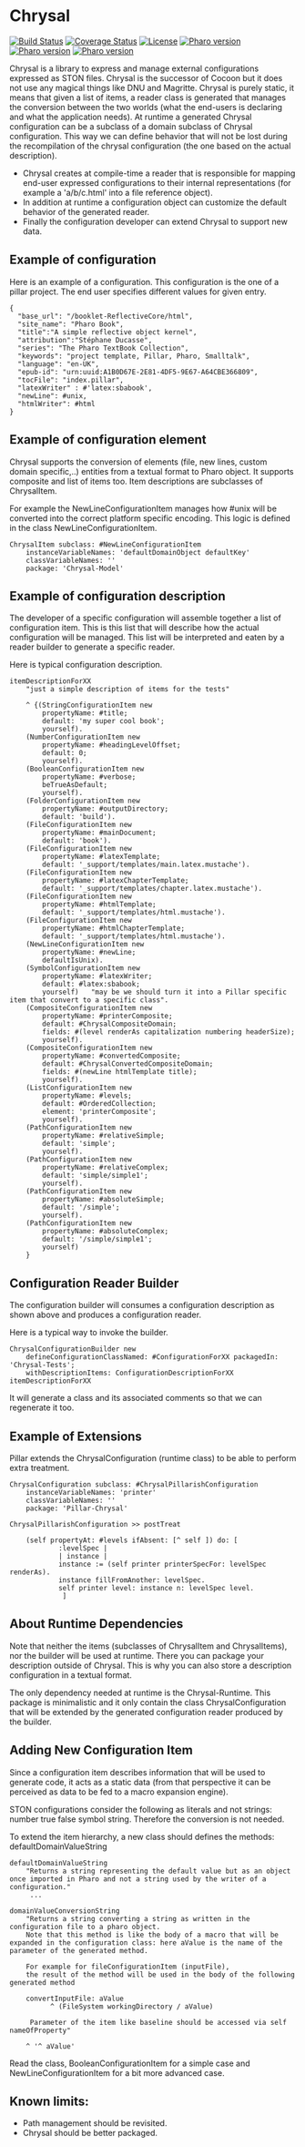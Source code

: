 # Chrysal

[![Build Status](https://travis-ci.com/Ducasse/Chrysal.svg?branch=master)](https://travis-ci.com/Ducasse/Chrysal)
[![Coverage Status](https://coveralls.io/repos/github//Ducasse/Chrysal/badge.svg?branch=master)](https://coveralls.io/github//Ducasse/Containers-Grid?branch=master)
[![License](https://img.shields.io/badge/license-MIT-blue.svg)]()
[![Pharo version](https://img.shields.io/badge/Pharo-6.1-%23aac9ff.svg)](https://pharo.org/download)
[![Pharo version](https://img.shields.io/badge/Pharo-7.0-%23aac9ff.svg)](https://pharo.org/download)
[![Pharo version](https://img.shields.io/badge/Pharo-8.0-%23aac9ff.svg)](https://pharo.org/download)
<!-- [![Build status](https://ci.appveyor.com/api/projects/status/1wdnjvmlxfbml8qo?svg=true)](https://ci.appveyor.com/project/olekscode/dataframe)  -->

Chrysal is a library to express and manage external configurations expressed as STON files. Chrysal is the successor of Cocoon but it does not use any magical things like DNU and Magritte. Chrysal is purely static, it means that given a list of items, a reader class is generated that manages the conversion between the two worlds (what the end-users is declaring and what the application needs). At runtime a generated Chrysal configuration can be a subclass of a domain subclass of 
Chrysal configuration. This way we can define behavior that will not be lost during the recompilation of the chrysal configuration (the one based on the actual description).

* Chrysal creates at compile-time a reader that is responsible for mapping end-user expressed configurations to their internal representations (for example a 'a/b/c.html' into a file reference object). 
* In addition at runtime a configuration object can customize the default behavior of the generated reader. 
* Finally the configuration developer can extend Chrysal to support new data. 

## Example of configuration

Here is an example of a configuration. This configuration is the one of a pillar project. The end user specifies different values for given entry. 

```
{
  "base_url": "/booklet-ReflectiveCore/html",
  "site_name": "Pharo Book",
  "title":"A simple reflective object kernel",
  "attribution":"Stéphane Ducasse",
  "series": "The Pharo TextBook Collection",
  "keywords": "project template, Pillar, Pharo, Smalltalk",
  "language": "en-UK",
  "epub-id": "urn:uuid:A1B0D67E-2E81-4DF5-9E67-A64CBE366809",
  "tocFile": "index.pillar",
  "latexWriter" : #'latex:sbabook',
  "newLine": #unix,
  "htmlWriter": #html
}
```
## Example of configuration element

Chrysal supports the conversion of elements (file, new lines, custom domain specific,..) entities from a textual format to Pharo object. 
It supports composite and list of items too. Item descriptions are subclasses of ChrysalItem. 

For example the NewLineConfigurationItem manages how #unix will be converted into the correct platform specific encoding. 
This logic is defined in the class NewLineConfigurationItem.

```
ChrysalItem subclass: #NewLineConfigurationItem
	instanceVariableNames: 'defaultDomainObject defaultKey'
	classVariableNames: ''
	package: 'Chrysal-Model'
```


## Example of configuration description

The developer of a specific configuration will assemble together a list of configuration item. This is this list that will describe how the actual configuration will be managed. This list will be interpreted and eaten by a reader builder to generate a specific reader. 

Here is typical configuration description. 
```
itemDescriptionForXX
	"just a simple description of items for the tests"
	
	^ {(StringConfigurationItem new
		propertyName: #title;
		default: 'my super cool book';
		yourself).
	(NumberConfigurationItem new
		propertyName: #headingLevelOffset;
		default: 0;
		yourself).
	(BooleanConfigurationItem new
		propertyName: #verbose;
		beTrueAsDefault;
		yourself).
	(FolderConfigurationItem new
		propertyName: #outputDirectory;
		default: 'build').
	(FileConfigurationItem new
		propertyName: #mainDocument;
		default: 'book').
	(FileConfigurationItem new
		propertyName: #latexTemplate;
		default: '_support/templates/main.latex.mustache').
	(FileConfigurationItem new
		propertyName: #latexChapterTemplate;
		default: '_support/templates/chapter.latex.mustache').
	(FileConfigurationItem new
		propertyName: #htmlTemplate;
		default: '_support/templates/html.mustache').
	(FileConfigurationItem new
		propertyName: #htmlChapterTemplate;
		default: '_support/templates/html.mustache').
	(NewLineConfigurationItem new
		propertyName: #newLine;
		defaultIsUnix).
	(SymbolConfigurationItem new
		propertyName: #latexWriter;
		default: #latex:sbabook;
		yourself)	"may be we should turn it into a Pillar specific item that convert to a specific class".
	(CompositeConfigurationItem new
		propertyName: #printerComposite;
		default: #ChrysalCompositeDomain;
		fields: #(level renderAs capitalization numbering headerSize);
		yourself).
	(CompositeConfigurationItem new
		propertyName: #convertedComposite;
		default: #ChrysalConvertedCompositeDomain;
		fields: #(newLine htmlTemplate title);
		yourself).
	(ListConfigurationItem new
		propertyName: #levels;
		default: #OrderedCollection;
		element: 'printerComposite';
		yourself).
	(PathConfigurationItem new
		propertyName: #relativeSimple;
		default: 'simple';
		yourself).
	(PathConfigurationItem new
		propertyName: #relativeComplex;
		default: 'simple/simple1';
		yourself).
	(PathConfigurationItem new
		propertyName: #absoluteSimple;
		default: '/simple';
		yourself).	
	(PathConfigurationItem new
		propertyName: #absoluteComplex;
		default: '/simple/simple1';
		yourself)
	}
```

## Configuration Reader Builder

The configuration builder will consumes a configuration description as shown above and produces a configuration reader. 

Here is a typical way to invoke the builder. 

```
ChrysalConfigurationBuilder new 
	defineConfigurationClassNamed: #ConfigurationForXX packagedIn: 'Chrysal-Tests'; 
	withDescriptionItems: ConfigurationDescriptionForXX itemDescriptionForXX
```	

It will generate a class and its associated comments so that we can regenerate it too.

## Example of Extensions

Pillar extends the ChrysalConfiguration (runtime class) to be able to perform extra treatment.
```
ChrysalConfiguration subclass: #ChrysalPillarishConfiguration
	instanceVariableNames: 'printer'
	classVariableNames: ''
	package: 'Pillar-Chrysal'
```

```
ChrysalPillarishConfiguration >> postTreat

	(self propertyAt: #levels ifAbsent: [^ self ]) do: [ 
			:levelSpec |
			| instance |
			instance := (self printer printerSpecFor: levelSpec renderAs).
			instance fillFromAnother: levelSpec. 
			self printer level: instance n: levelSpec level. 
			 ]
```

## About Runtime Dependencies

Note that neither the items (subclasses of ChrysalItem and ChrysalItems), nor the builder will be used at runtime. 
There you can package your description outside of Chrysal. This is why you can also store a description configuration in a textual format. 

The only dependency needed at runtime is the Chrysal-Runtime. This package is minimalistic and it only contain the class ChrysalConfiguration that will be extended by the generated configuration reader produced by the builder. 


## Adding New Configuration Item
Since a configuration item describes information that will be used to generate code, it acts as a static data (from that perspective it can be perceived as data to be fed to a macro expansion engine). 

STON configurations consider the following as literals and not strings: number true false symbol string. Therefore the conversion is not needed. 

To extend the item hierarchy, a new class should defines the methods: defaultDomainValueString

```
defaultDomainValueString
	"Returns a string representing the default value but as an object once imported in Pharo and not a string used by the writer of a configuration."
     ...
```

```
domainValueConversionString
	"Returns a string converting a string as written in the configuration file to a pharo object. 
	Note that this method is like the body of a macro that will be expanded in the configuration class: here aValue is the name of the parameter of the generated method.
	
	For example for fileConfigurationItem (inputFile), 
	the result of the method will be used in the body of the following generated method 
	
	convertInputFile: aValue
	      ^ (FileSystem workingDirectory / aValue)
	
	 Parameter of the item like baseline should be accessed via self nameOfProperty"

	^ '^ aValue'

```

Read the class, BooleanConfigurationItem for a simple case and NewLineConfigurationItem for a bit more advanced case. 
## Known limits:
- Path management should be revisited. 
- Chrysal should be better packaged. 

